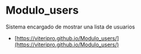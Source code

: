 # Modulo_users
Sistema encargado de mostrar una lista de usuarios



- [https://viteripro.github.io/Modulo_users/](https://viteripro.github.io/Modulo_users/)
